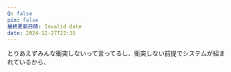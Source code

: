 ```yaml
---
Q: false
pin: false
最終更新日時: Invalid date
date: 2024-12-27T22:35
---
```

  

とりあえずみんな衝突しないって言ってるし、衝突しない前提でシステムが組まれているから、